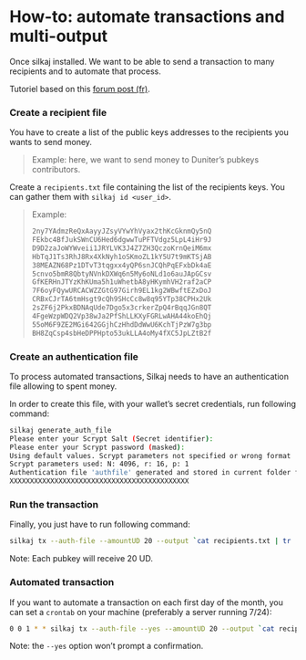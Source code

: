 # How-to: automate transactions and multi-output  

Once silkaj installed. We want to be able to send a transaction to many recipients and to automate that process.

Tutoriel based on this [forum post (fr)](https://forum.duniter.org/t/silkaj-installation-virements-automatiques-et-multi-destinataires/4836).

### Create a recipient file
You have to create a list of the public keys addresses to the recipients you wants to send money.

> Example: here, we want to send money to Duniter’s pubkeys contributors.

Create a `recipients.txt` file containing the list of the recipients keys. You can gather them with `silkaj id <user_id>`.

> Example: 
>
>```txt
>2ny7YAdmzReQxAayyJZsyVYwYhVyax2thKcGknmQy5nQ
>FEkbc4BfJukSWnCU6Hed6dgwwTuPFTVdgz5LpL4iHr9J
>D9D2zaJoWYWveii1JRYLVK3J4Z7ZH3QczoKrnQeiM6mx
>HbTqJ1Ts3RhJ8Rx4XkNyh1oSKmoZL1kY5U7t9mKTSjAB
>38MEAZN68Pz1DTvT3tqgxx4yQP6snJCQhPqEFxbDk4aE
>5cnvo5bmR8QbtyNVnkDXWq6n5My6oNLd1o6auJApGCsv
>GfKERHnJTYzKhKUma5h1uWhetbA8yHKymhVH2raf2aCP
>7F6oyFQywURCACWZZGtG97Girh9EL1kg2WBwftEZxDoJ
>CRBxCJrTA6tmHsgt9cQh9SHcCc8w8q95YTp38CPHx2Uk
>2sZF6j2PkxBDNAqUde7Dgo5x3crkerZpQ4rBqqJGn8QT
>4FgeWzpWDQ2Vp38wJa2PfShLLKXyFGRLwAHA44koEhQj
>55oM6F9ZE2MGi642GGjhCzHhdDdWwU6KchTjPzW7g3bp
>BH8ZqCsp4sbHeDPPHpto53ukLLA4oMy4fXC5JpLZtB2f
>```

### Create an authentication file
To process automated transactions, Silkaj needs to have an authentication file allowing to spent money.

In order to create this file, with your wallet’s secret credentials, run following command:

```bash
silkaj generate_auth_file
Please enter your Scrypt Salt (Secret identifier): 
Please enter your Scrypt password (masked): 
Using default values. Scrypt parameters not specified or wrong format
Scrypt parameters used: N: 4096, r: 16, p: 1
Authentication file 'authfile' generated and stored in current folder for following public key: 
XXXXXXXXXXXXXXXXXXXXXXXXXXXXXXXXXXXXXXXXXXXX
```

### Run the transaction
Finally, you just have to run following command:

```bash
silkaj tx --auth-file --amountUD 20 --output `cat recipients.txt | tr '\n' ':' | sed -e 's/:*$//'`
```

Note: Each pubkey will receive 20 UD.

### Automated transaction
If you want to automate a transaction on each first day of the month, you can set a `crontab` on your machine (preferably a server running 7/24):

```bash
0 0 1 * * silkaj tx --auth-file --yes --amountUD 20 --output `cat recipients.txt | tr '\n' ':' | sed -e 's/:*$//'`
```

Note: the `--yes` option won’t prompt a confirmation.
